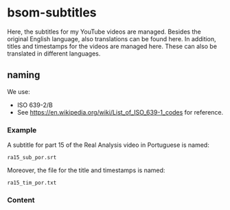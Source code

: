 # bsom-subtitles
 Here, the subtitles for my YouTube videos are managed. Besides the original English language, also translations can be found here.
 In addition, titles and timestamps for the videos are managed here. These can also be translated in different languages.


## naming
We use:

- ISO 639-2/B
- See https://en.wikipedia.org/wiki/List_of_ISO_639-1_codes for reference.

### Example
A subtitle for part 15 of the Real Analysis video in Portuguese is named:
```
ra15_sub_por.srt 
```

Moreover, the file for the title and timestamps is named:
```
ra15_tim_por.txt
```

### Content